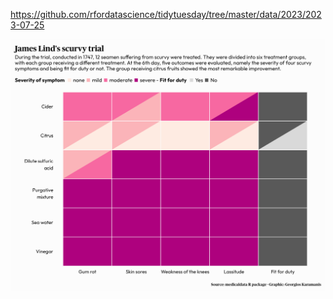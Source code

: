 https://github.com/rfordatascience/tidytuesday/tree/master/data/2023/2023-07-25

![](plots/scurvy.png)
